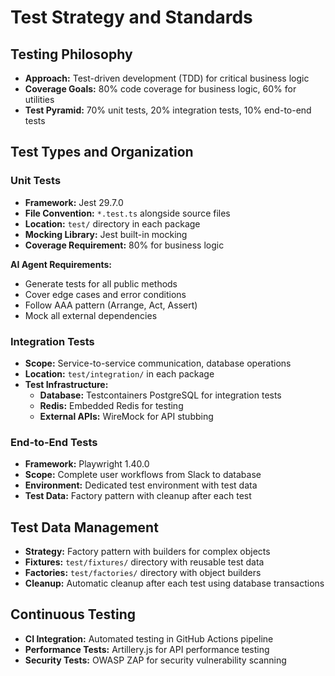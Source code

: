 # Test Strategy and Standards

## Testing Philosophy
- **Approach:** Test-driven development (TDD) for critical business logic
- **Coverage Goals:** 80% code coverage for business logic, 60% for utilities
- **Test Pyramid:** 70% unit tests, 20% integration tests, 10% end-to-end tests

## Test Types and Organization

### Unit Tests
- **Framework:** Jest 29.7.0
- **File Convention:** `*.test.ts` alongside source files
- **Location:** `test/` directory in each package
- **Mocking Library:** Jest built-in mocking
- **Coverage Requirement:** 80% for business logic

**AI Agent Requirements:**
- Generate tests for all public methods
- Cover edge cases and error conditions
- Follow AAA pattern (Arrange, Act, Assert)
- Mock all external dependencies

### Integration Tests
- **Scope:** Service-to-service communication, database operations
- **Location:** `test/integration/` in each package
- **Test Infrastructure:**
  - **Database:** Testcontainers PostgreSQL for integration tests
  - **Redis:** Embedded Redis for testing
  - **External APIs:** WireMock for API stubbing

### End-to-End Tests
- **Framework:** Playwright 1.40.0
- **Scope:** Complete user workflows from Slack to database
- **Environment:** Dedicated test environment with test data
- **Test Data:** Factory pattern with cleanup after each test

## Test Data Management
- **Strategy:** Factory pattern with builders for complex objects
- **Fixtures:** `test/fixtures/` directory with reusable test data
- **Factories:** `test/factories/` directory with object builders
- **Cleanup:** Automatic cleanup after each test using database transactions

## Continuous Testing
- **CI Integration:** Automated testing in GitHub Actions pipeline
- **Performance Tests:** Artillery.js for API performance testing
- **Security Tests:** OWASP ZAP for security vulnerability scanning
